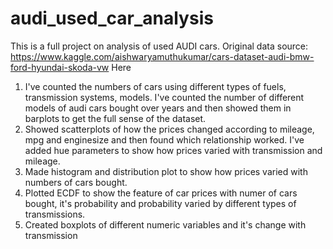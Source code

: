 # audi_used_car_analysis

This is a full project on analysis of used AUDI cars.
Original data source: https://www.kaggle.com/aishwaryamuthukumar/cars-dataset-audi-bmw-ford-hyundai-skoda-vw
Here

1. I've counted the numbers of cars using different types of fuels, transmission systems, models. I've counted the number of different models of audi cars bought over years and then showed them in barplots to get the full sense of the dataset.
2. Showed scatterplots of how the prices changed according to mileage, mpg and enginesize and then found which relationship worked. I've added hue parameters to show how prices varied with transmission and mileage.
3. Made histogram and distribution plot to show how prices varied with numbers of cars bought.
4. Plotted ECDF to show the feature of car prices with numer of cars bought, it's probability and probability varied by different types of transmissions.
5. Created boxplots of different numeric variables and it's change with transmission
